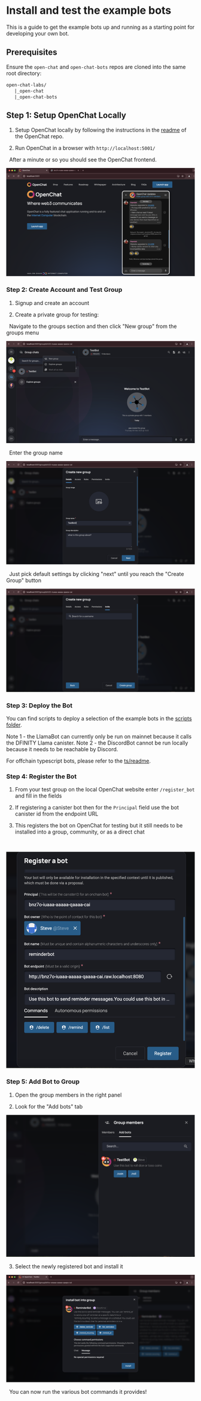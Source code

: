 # Install and test the example bots

This is a guide to get the example bots up and running as a starting point for developing your own bot.

## Prerequisites

Ensure the `open-chat` and `open-chat-bots` repos are cloned into the same root directory:

```
open-chat-labs/
   |_open-chat
   |_open-chat-bots
```

## Step 1: Setup OpenChat Locally

1. Setup OpenChat locally by following the instructions in the [readme](https://github.com/open-chat-labs/open-chat/blob/master/README.md) of the OpenChat repo.

2. Run OpenChat in a browser with `http://localhost:5001/`

&nbsp;
After a minute or so you should see the OpenChat frontend.
&nbsp;

![Open chat frontend](./images/open-chat-frontend.png)

### Step 2: Create Account and Test Group

1. Signup and create an account

2. Create a private group for testing:

&nbsp;
Navigate to the groups section and then click "New group" from the groups menu
&nbsp;

![Create a group on open chat](./images/create-group.png)

&nbsp;
Enter the group name
&nbsp;

![Group names](./images/GroupName.png)

&nbsp;
Just pick default settings by clicking "next" until you reach the "Create Group" button
&nbsp;

![Create group](./images/creategroup.png)

### Step 3: Deploy the Bot

You can find scripts to deploy a selection of the example bots in the [scripts folder](./scripts/).

Note 1 - the LlamaBot can currently only be run on mainnet because it calls the DFINITY Llama canister.
Note 2 - the DiscordBot cannot be run locally because it needs to be reachable by Discord.

For offchain typescript bots, please refer to the [ts/readme](./ts/README.md).

### Step 4: Register the Bot

1. From your test group on the local OpenChat website enter `/register_bot` and fill in the fields

2. If registering a canister bot then for the `Principal` field use the bot canister id from the endpoint URL

3. This registers the bot on OpenChat for testing but it still needs to be installed into a group, community, or as a direct chat

&nbsp;

![Register bot](./images/register-onchain-bot.png)

### Step 5: Add Bot to Group

1. Open the group members in the right panel

2. Look for the "Add bots" tab

![add bots](./images/add-bots.png)

3. Select the newly registered bot and install it

![install bot](./images/install-bot.png)

&nbsp;
You can now run the various bot commands it provides!
